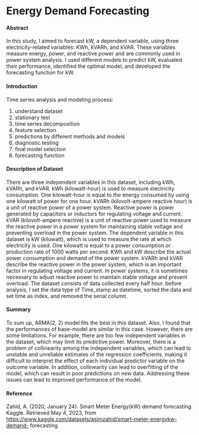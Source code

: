 # Energy Demand Forecasting

#### Abstract
In this study, I aimed to forecast kW, a dependent variable, using three electricity-related variables: KWh, kVARh, and kVAR. These variables measure energy, power, and reactive power and are commonly used in power system analysis. I used different models to predict kW, evaluated their performance, identified the optimal model, and developed the forecasting function for kW.

#### Introduction
Time series analysis and modeling process:
1. understand dataset
2. stationary test
3. time series decomposition
4. feature selection
5. predictions by different methods and models
6. diagnostic testing
7. final model selection
8. forecasting function


#### Description of Dataset
There are three independent variables in this dataset, including kWh, kVARh, and kVAR. kWh (kilowatt-hour) is used to measure electricity consumption. One kilowatt-hour is equal to the energy consumed by using one kilowatt of power for one hour. kVARh (kilovolt-ampere reactive hour) is a unit of reactive power of a power system. Reactive power is power generated by capacitors or inductors for regulating voltage and current. kVAR (kilovolt-ampere reactive) is a unit of reactive power used to measure the reactive power in a power system for maintaining stable voltage and preventing overload in the power system. The dependent variable in this dataset is kW (kilowatt), which is used to measure the rate at which electricity is used. One kilowatt is equal to a power consumption or production rate of 1000 watts per second.
KWh and kW describe the actual power consumption and demand of the power system. kVARh and kVAR describe the reactive power in the power system, which is an important factor in regulating voltage and current. In power systems, it is sometimes necessary to adjust reactive power to maintain stable voltage and prevent overload.
The dataset consists of data collected every half hour. before analysis, I set the data type of Time_stamp as datetime, sorted the data and set time as index, and removed the serial column.


#### Summary
To sum up, ARMA(2, 2) model fits the best in this dataset. Also, I found that the performances of base-model are similar in this case. However, there are some limitations. For example, there are too few independent variables in the dataset, which may limit its predictive power. Moreover, there is a problem of collinearity among the independent variables, which can lead to unstable and unreliable estimates of the regression coefficients, making it difficult to interpret the effect of each individual predictor variable on the outcome variable. In addition, collinearity can lead to overfitting of the model, which can result in poor predictions on new data. Addressing these issues can lead to improved performance of the model.

#### Reference
Zahid, A. (2020, January 24). Smart Meter Energy(kW) demand forecasting. Kaggle. Retrieved May 4, 2023, from https://www.kaggle.com/datasets/asimzahid/smart-meter-energykw-demand- forecasting
